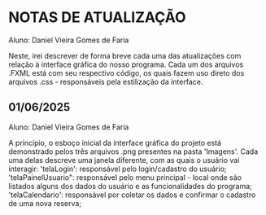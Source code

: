 # NOTAS DE ATUALIZAÇÃO

  Aluno: Daniel Vieira Gomes de Faria

  Neste, irei descrever de forma breve cada uma das atualizações com relação à interface gráfica do nosso programa. Cada um dos arquivos .FXML está com seu respectivo código, os quais fazem uso direto dos arquivos
  .css - responsáveis pela estilização da interface.

## 01/06/2025

  Aluno: Daniel Vieira Gomes de Faria

  A princípio, o esboço inicial da interface gráfica do projeto está demonstrado pelos três arquivos .png presentes na pasta 'Imagens'. Cada uma delas descreve uma janela diferente, com as quais o usuário vai 
  interagir: 'telaLogin': responsável pelo login/cadastro do usuário; 'telaPainelUsuario": responsável pelo menu principal - local onde são listados alguns dos dados do usuário e as funcionalidades do programa;
  'telaCalendario': responsável por coletar os dados e confirmar o cadastro de uma nova reserva;
